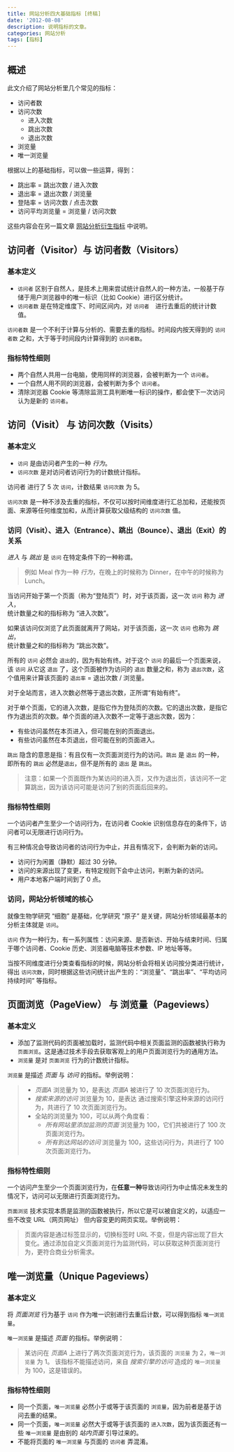 ```yaml
---
title: 网站分析四大基础指标 [终稿]
date: '2012-08-08'
description: 说明指标的文章。
categories: 网站分析
tags: [指标]
---
```


## 概述

此文介绍了网站分析里几个常见的指标：

* 访问者数
* 访问次数
	* 进入次数
	* 跳出次数
	* 退出次数
* 浏览量
* 唯一浏览量

根据以上的基础指标，可以做一些运算，得到：

* 跳出率 = 跳出次数 / 进入次数
* 退出率 = 退出次数 / 浏览量
* 登陆率 = 访问次数 / 点击次数
* 访问平均浏览量 = 浏览量 / 访问次数

这些内容会在另一篇文章 [网站分析衍生指标](/2012/web-analytics-metrics-adhoc) 中说明。


## 访问者（Visitor）与 访问者数（Visitors） 

### 基本定义

* `访问者` 区别于自然人，是技术上用来尝试统计自然人的一种方法，一般基于存储于用户浏览器中的唯一标识（比如 Cookie）进行区分统计。
* `访问者数` 是在特定维度下、时间区间内，对 `访问者`　进行去重后的统计计数值。

`访问者数` 是一个不利于计算与分析的、需要去重的指标。时间段内按天得到的 `访问者数` 之和，大于等于时间段内计算得到的 `访问者数`。

### 指标特性细则

* 两个自然人共用一台电脑，使用同样的浏览器，会被判断为一个 `访问者`。
* 一个自然人用不同的浏览器，会被判断为多个 `访问者`。
* 清除浏览器 Cookie 等清除监测工具判断唯一标识的操作，都会使下一次访问认为是新的 `访问者`。

## 访问（Visit） 与 访问次数（Visits）

### 基本定义

* `访问` 是由访问者产生的一种 *行为*。
* `访问次数` 是对访问者访问行为的计数统计指标。

访问者 进行了 5 次 `访问`，计数结果 `访问次数` 为 5。

`访问次数` 是一种不涉及去重的指标，不仅可以按时间维度进行汇总加和，还能按页面、来源等任何维度加和，从而计算获取父级结构的 `访问次数` 值。

### 访问（Visit）、进入（Entrance）、跳出（Bounce）、退出（Exit）的关系

*进入* 与 *跳出* 是 `访问` 在特定条件下的一种称谓。

> 例如 Meal 作为一种 *行为*，在晚上的时候称为 Dinner，在中午的时候称为 Lunch。

当访问开始于第一个页面（称为“登陆页”）时，对于该页面，这一次 `访问` 称为 *进入*，  
统计数量之和的指标称为 “进入次数”。

如果该访问仅浏览了此页面就离开了网站，对于该页面，这一次 `访问` 也称为 *跳出*，  
统计数量之和的指标称为 “跳出次数”。

所有的 `访问` 必然会 `退出`的，因为有始有终。对于这个 `访问` 的最后一个页面来说，该 `访问` 从它这 `退出` 了，这个页面被作为访问的 `退出` 数量之和，称为 `退出次数`，这个值用来计算该页面的 `退出率` = 退出次数 / 浏览量。

对于全站而言，进入次数必然等于退出次数，正所谓“有始有终”。

对于单个页面，它的进入次数，是指它作为登陆页的次数。它的退出次数，是指它作为退出页的次数。单个页面的进入次数不一定等于退出次数，因为：

* 有些访问虽然在本页进入，但可能在别的页面退出。
* 有些访问虽然在本页退出，但可能在别的页面进入。

`跳出` 隐含的意思是指：有且仅有一次页面浏览行为的访问。`跳出` 是 `退出` 的一种，即所有的 `跳出` 必然是`退出`，但不是所有的 `退出` 是 `跳出`。

> 注意：如果一个页面既作为某访问的进入页，又作为退出页，该访问不一定算跳出，因为该访问可能是访问了别的页面后回来的。

### 指标特性细则

一个访问者产生至少一个访问行为，在访问者 Cookie 识别信息存在的条件下，访问者可以无限进行访问行为。

有三种情况会导致访问者的访问行为中止，并且有情况下，会判断为新的访问。

* 访问行为闲置（静默）超过 30 分钟。
* 访问的来源出现了变更，有特定规则下会中止访问，判断为新的访问。
* 用户本地客户端时间到了 0 点。

### 访问，网站分析领域的核心

就像生物学研究 “细胞” 是基础，化学研究 “原子” 是关键，网站分析领域最基本的分析主体就是 `访问`。

`访问` 作为一种行为，有一系列属性：访问来源、是否新访、开始与结束时间、归属于哪个访问者、Cookie 历史、浏览器电脑等技术参数、IP 地址等等。

当按不同维度进行分类查看指标的时候，网站分析会将相关访问按分类进行统计，得出 `访问次数`，同时根据这些访问统计出产生的：“浏览量”、“跳出率”、“平均访问持续时间” 等指标。

## 页面浏览（PageView） 与 浏览量（Pageviews）

### 基本定义

* 添加了监测代码的页面被加载时，监测代码中相关页面监测的函数被执行称为 `页面浏览`。这是通过技术手段去获取客观上的用户页面浏览行为的通用方法。
* `浏览量` 是对 `页面浏览` 行为的计数统计指标。

`浏览量` 是描述 *页面* 与 *访问* 的指标。举例说明：

> * *页面A* 浏览量为 10，是表达 *页面A* 被进行了 10 次页面浏览行为。
> * *搜索来源的访问* 浏览量为 10，是表达 通过搜索引擎这种来源的访问行为，共进行了 10 次页面浏览行为。
> * 全站的浏览量为 100，可以从两个角度看：
> 	* *所有网站里添加监测的页面* 浏览量为 100，它们共被进行了 100 次页面浏览行为。
> 	* *所有到达网站的访问* 浏览量为 100，这些访问行为，共进行了 100 次页面浏览行为。

### 指标特性细则

一个访问产生至少一个页面浏览行为，在**任意一种**导致访问行为中止情况未发生的情况下，访问可以无限进行页面浏览行为。

`页面浏览` 技术实现本质是监测的函数被执行，所以它是可以被自定义的，以适应一些不改变 URL（网页网址） 但内容变更的网页实现。举例说明：

> 页面内容是通过标签显示的，切换标签时 URL 不变，但是内容出现了巨大变化。通过添加自定义页面浏览行为监测代码，可以获取这种页面浏览行为，更符合商业分析需求。

## 唯一浏览量（Unique Pageviews）

### 基本定义

将 *页面浏览* 行为基于 `访问` 作为唯一识别进行去重后计数，可以得到指标 `唯一浏览量`。

`唯一浏览量` 是描述 *页面* 的指标。举例说明：

> 某访问在 *页面A* 上进行了两次页面浏览行为，该页面的 `浏览量` 为 2，`唯一浏览量` 为 1。
> 该指标不能描述访问，来自 *搜索引擎的访问* 造成的 `唯一浏览量` 为 100，这是错误的。

### 指标特性细则

* 同一个页面，`唯一浏览量` 必然小于或等于该页面的 `浏览量`，因为前者是基于访问去重的结果。
* 同一个页面，`唯一浏览量` 必然大于或等于该页面的 `进入次数`，因为该页面还有一些 `唯一浏览量` 是由别的 *站内页面* 引导过来的。
* 不能将页面的 `唯一浏览量` 与页面的 `访问者` 弄混淆。